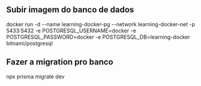 ## Subir imagem do banco de dados
docker run -d --name learning-docker-pg --network learning-docker-net -p 5433:5432 -e POSTGRESQL_USERNAME=docker -e POSTGRESQL_PASSWORD=docker -e POSTGRESQL_DB=learning-docker bitnami/postgresql

## Fazer a migration pro banco
npx prisma migrate dev